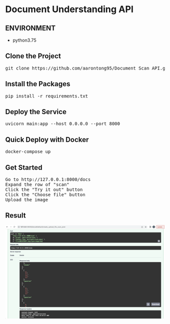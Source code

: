 # Document Understanding API

## ENVIRONMENT
* python3.75

## Clone the Project
<pre>
git clone https://github.com/aarontong95/Document_Scan_API.git
</pre>

## Install the Packages
<pre>
pip install -r requirements.txt
</pre>

## Deploy the Service
<pre>
uvicorn main:app --host 0.0.0.0 --port 8000
</pre>

## Quick Deploy with Docker
<pre>
docker-compose up
</pre>

## Get Started
<pre>
Go to http://127.0.0.1:8000/docs
Expand the row of "scan"
Click the "Try it out" button
Click the "Choose file" button
Upload the image 
</pre>


## Result
![alt text](https://github.com/aarontong95/Document_Scan_API/blob/main/pic/result.png)
